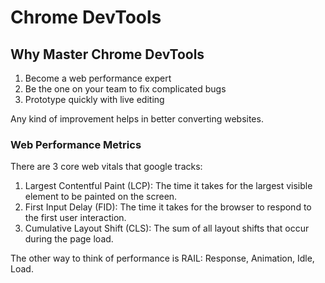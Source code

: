 # Chrome DevTools

## Why Master Chrome DevTools

1. Become a web performance expert
2. Be the one on your team to fix complicated bugs
3. Prototype quickly with live editing

Any kind of improvement helps in better converting websites.

### Web Performance Metrics

There are 3 core web vitals that google tracks:

1. Largest Contentful Paint (LCP): The time it takes for the largest visible element to be painted on the screen.
2. First Input Delay (FID): The time it takes for the browser to respond to the first user interaction.
3. Cumulative Layout Shift (CLS): The sum of all layout shifts that occur during the page load.

The other way to think of performance is RAIL: Response, Animation, Idle, Load.
